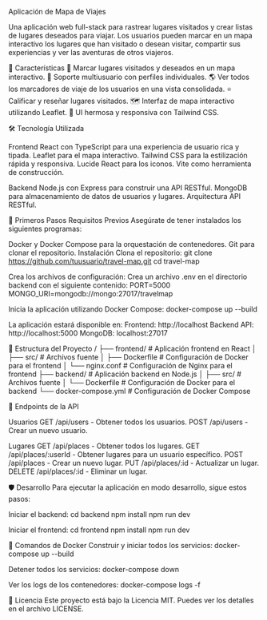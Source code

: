 Aplicación de Mapa de Viajes

Una aplicación web full-stack para rastrear lugares visitados y crear listas de lugares deseados para viajar. Los usuarios pueden marcar en un mapa interactivo los lugares que han visitado o desean visitar, compartir sus experiencias y ver las aventuras de otros viajeros.

🌟 Características
📍 Marcar lugares visitados y deseados en un mapa interactivo.
👥 Soporte multiusuario con perfiles individuales.
🌎 Ver todos los marcadores de viaje de los usuarios en una vista consolidada.
⭐ Calificar y reseñar lugares visitados.
🗺️ Interfaz de mapa interactivo utilizando Leaflet.
💫 UI hermosa y responsiva con Tailwind CSS.

🛠️ Tecnología Utilizada

Frontend
React con TypeScript para una experiencia de usuario rica y tipada.
Leaflet para el mapa interactivo.
Tailwind CSS para la estilización rápida y responsiva.
Lucide React para los iconos.
Vite como herramienta de construcción.

Backend
Node.js con Express para construir una API RESTful.
MongoDB para almacenamiento de datos de usuarios y lugares.
Arquitectura API RESTful.

🚀 Primeros Pasos
Requisitos Previos
Asegúrate de tener instalados los siguientes programas:

Docker y Docker Compose para la orquestación de contenedores.
Git para clonar el repositorio.
Instalación
Clona el repositorio:
git clone https://github.com/tuusuario/travel-map.git
cd travel-map

Crea los archivos de configuración:
Crea un archivo .env en el directorio backend con el siguiente contenido:
PORT=5000
MONGO_URI=mongodb://mongo:27017/travelmap

Inicia la aplicación utilizando Docker Compose:
docker-compose up --build

La aplicación estará disponible en:
Frontend: http://localhost
Backend API: http://localhost:5000
MongoDB: localhost:27017

📁 Estructura del Proyecto
/
├── frontend/               # Aplicación frontend en React
│   ├── src/               # Archivos fuente
│   ├── Dockerfile         # Configuración de Docker para el frontend
│   └── nginx.conf         # Configuración de Nginx para el frontend
├── backend/               # Aplicación backend en Node.js
│   ├── src/              # Archivos fuente
│   └── Dockerfile        # Configuración de Docker para el backend
└── docker-compose.yml    # Configuración de Docker Compose

🔄 Endpoints de la API

Usuarios
GET /api/users - Obtener todos los usuarios.
POST /api/users - Crear un nuevo usuario.

Lugares
GET /api/places - Obtener todos los lugares.
GET /api/places/:userId - Obtener lugares para un usuario específico.
POST /api/places - Crear un nuevo lugar.
PUT /api/places/:id - Actualizar un lugar.
DELETE /api/places/:id - Eliminar un lugar.

🛡️ Desarrollo
Para ejecutar la aplicación en modo desarrollo, sigue estos pasos:

Iniciar el backend:
cd backend
npm install
npm run dev

Iniciar el frontend:
cd frontend
npm install
npm run dev

🐳 Comandos de Docker
Construir y iniciar todos los servicios:
docker-compose up --build

Detener todos los servicios:
docker-compose down

Ver los logs de los contenedores:
docker-compose logs -f

📝 Licencia
Este proyecto está bajo la Licencia MIT. Puedes ver los detalles en el archivo LICENSE.
